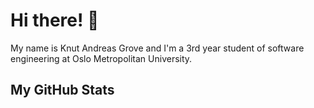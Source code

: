 # Hi there! 👋

My name is Knut Andreas Grove and I'm a 3rd year student of software engineering at Oslo Metropolitan University.

## My GitHub Stats

<!--- [![GitHub Streak](https://streak-stats.demolab.com/?user=KAGrove&theme=dark)](https://git.io/streak-stats) -->


